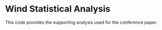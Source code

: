 # Wind Statistical Analysis

This code provides the supporting analysis used for the conference paper.
